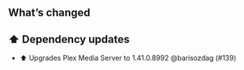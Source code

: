 ## What’s changed

## ⬆️ Dependency updates

- ⬆️ Upgrades Plex Media Server to 1.41.0.8992 @barisozdag (#139)
